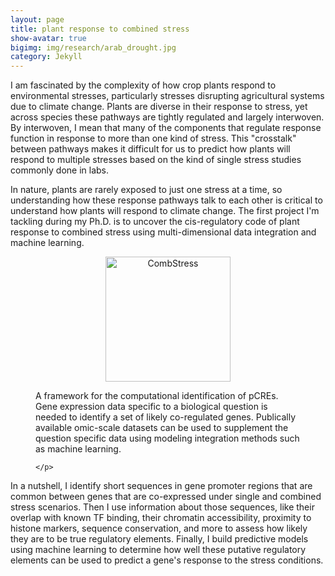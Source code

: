 ```yaml
---
layout: page
title: plant response to combined stress
show-avatar: true
bigimg: img/research/arab_drought.jpg
category: Jekyll
---
```



I am fascinated by the complexity of how crop plants respond to environmental stresses, particularly stresses disrupting agricultural systems due to climate change. Plants are diverse in their response to stress, yet across species these pathways are tightly regulated and largely interwoven. By interwoven, I mean that many of the components that regulate response function in response to more than one kind of stress. This "crosstalk" between pathways makes it difficult for us to predict how plants will respond to multiple stresses based on the kind of single stress studies commonly done in labs.

In nature, plants are rarely exposed to just one stress at a time, so understanding how these response pathways talk to each other is critical to understand how plants will respond to climate change. The first project I'm tackling during my Ph.D. is to uncover the cis-regulatory code of plant response to combined stress using multi-dimensional data integration and machine learning. 

<figure>
	<p align='center'>
		<img src="../img/research/omic_integration.png" alt='CombStress' height="200px">
		<figcaption>A framework for the computational identification of pCREs. Gene expression data specific to a biological question is needed to identify a set of likely co-regulated genes. Publically available omic-scale datasets can be used to supplement the question specific data using modeling integration methods such as machine learning.</figcaption>

	</p>
</figure>

In a nutshell, I identify short sequences in gene promoter regions that are common between genes that are co-expressed under single and combined stress scenarios. Then I use information about those sequences, like their overlap with known TF binding, their chromatin accessibility, proximity to histone markers, sequence conservation, and more to assess how likely they are to be true regulatory elements. Finally, I build predictive models using machine learning to determine how well these putative regulatory elements can be used to predict a gene's response to the stress conditions. 

